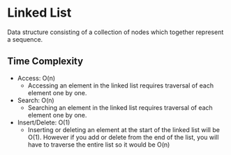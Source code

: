 # Linked List 
Data structure consisting of a collection of nodes which together represent a sequence.

## Time Complexity 
- Access: O(n)
	- Accessing an element in the linked list requires traversal of each element one by one.
- Search: O(n)
	- Searching an element in the linked list requires traversal of each element one by one.
- Insert/Delete: O(1)
	- Inserting or deleting an element at the start of the linked list will be O(1). However if you add or delete from the end of the list, you will have to traverse the entire list so it would be O(n)



